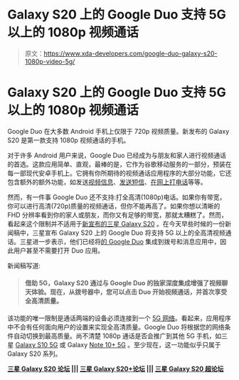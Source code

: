 # Galaxy S20 上的 Google Duo 支持 5G 以上的 1080p 视频通话

> 原文：<https://www.xda-developers.com/google-duo-galaxy-s20-1080p-video-5g/>

# Galaxy S20 上的 Google Duo 支持 5G 以上的 1080p 视频通话

Google Duo 在大多数 Android 手机上仅限于 720p 视频质量。新发布的 Galaxy S20 是第一款支持 1080p 视频通话的手机。

对于许多 Android 用户来说，Google Duo 已经成为与朋友和家人进行视频通话的首选。这款应用简单、直观，最棒的是，它作为谷歌移动服务的一部分，预装在每一部现代安卓手机上。它拥有你所期待的视频通话应用程序的大部分功能，它还包含额外的额外功能，如发送[视频信息](https://www.xda-developers.com/google-duo-emoji-reactions-video-messages/)、[发送短信](https://www.xda-developers.com/google-duo-update-adds-notes-doodles/)、[在网上打电话](https://www.xda-developers.com/google-duo-web-no-phone-number/)等等。

然而，有一件事 Google Duo 还不支持:打全高清(1080p)电话。如果你有带宽，你可以进行高清(720p)质量的视频通话，但你不能再高了。如果你想以清晰的 FHD 分辨率看到你的家人或朋友，而你又有足够的带宽，那就太糟糕了。然而，看起来这个限制并不适用于[新宣布的三星 Galaxy S20](https://www.xda-developers.com/samsung-galaxy-s20-specs-features-pricing-availability/) 。在今天早些时候的一份新闻稿中，三星宣布 Galaxy S20 上的 Google Duo 将支持 5G 以上的全高清视频通话。三星进一步表示，他们已经将[的 Google Duo](https://www.xda-developers.com/samsung-google-duo-one-ui-messages/) 集成到拨号和消息应用中，因此用户甚至不需要打开 Duo 应用。

新闻稿写道:

> #### 借助 5G，Galaxy S20 通过与 Google Duo 的独家深度集成增强了视频聊天体验。现在，从拨号器中，您可以点击 Duo 开始视频通话，并首次享受全高清质量。

该功能的唯一限制是通话两端的设备必须连接到一个 [5G 网络](https://www.xda-developers.com/t-mobile-sprint-merger-plans-5g-rollout/)。看起来，应用程序中不会有任何面向用户的设置来实现全高清质量。Google Duo 将根据您的网络条件自动切换到最高质量。尚不清楚 1080p 通话是否会推广到其他 5G 手机，如三星 [Galaxy S10 5G](https://www.xda-developers.com/samsung-galaxy-s10-5g-vs-galaxy-s10-camera-comparison/) 或 Galaxy [Note 10+ 5G](https://www.xda-developers.com/att-5g-network-galaxy-note-10-5g/) 。至少现在，这一功能似乎只属于 Galaxy S20 系列。

**[三星 Galaxy S20 论坛](https://forum.xda-developers.com/galaxy-s20) ||| [三星 Galaxy S20+论坛](https://forum.xda-developers.com/galaxy-s20-plus) ||| [三星 Galaxy S20 超论坛](https://forum.xda-developers.com/galaxy-s20-ultra)**